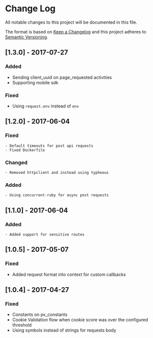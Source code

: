 # Change Log

All notable changes to this project will be documented in this file.

The format is based on [Keep a Changelog](http://keepachangelog.com/)
and this project adheres to [Semantic Versioning](http://semver.org/).

## [1.3.0] - 2017-07-27
### Added
 - Sending client_uuid on page_requested activities
 - Supporting mobile sdk
### Fixed
 - Using `request.env` instead of `env`

## [1.2.0] - 2017-06-04
### Fixed 
    - Default timeouts for post api requests
    - Fixed Dockerfile
### Changed
    - Removed httpclient and instead using typheous
### Added
    - Using concurrent-ruby for async post requests
    
## [1.1.0] - 2017-06-04
### Added 
    - Added support for sensitive routes

## [1.0.5] - 2017-05-07
### Fixed
 - Added request format into context for custom callbacks

## [1.0.4] - 2017-04-27
### Fixed
 - Constants on px_constants
 - Cookie Validation flow when cookie score was over the configured threshold
 - Using symbols instead of strings for requests body

